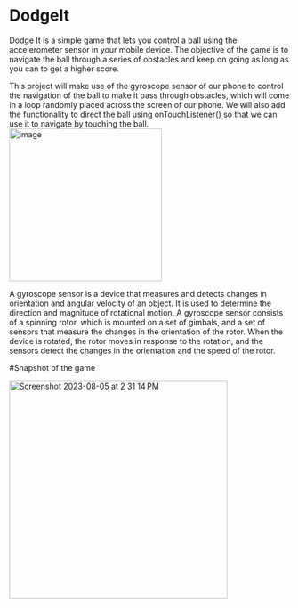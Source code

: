 # DodgeIt
Dodge It is a simple game that lets you control a ball using the accelerometer sensor in your mobile device. The objective of the game is to navigate the ball through a series of obstacles and keep on going as long as you can to get a higher score.

This project will make use of the gyroscope sensor of our phone to control the navigation of the ball to make it pass through obstacles, which will come in a loop randomly placed across the screen of our phone. We will also add the functionality to direct the ball using onTouchListener() so that we can use it to navigate by touching the ball.
<img width="274" alt="image" src="https://github.com/RishabhSrivastava-17/DodgeIt/assets/72572136/59257497-16ea-4bb3-ade5-0062feba38c0">

A gyroscope sensor is a device that measures and detects changes in orientation and angular velocity of an object. It is used to determine the direction and magnitude of rotational motion.
A gyroscope sensor consists of a spinning rotor, which is mounted on a set of gimbals, and a set of sensors that measure the changes in the orientation of the rotor. When the device is rotated, the rotor moves in response to the rotation, and the sensors detect the changes in the orientation and the speed of the rotor.

#Snapshot of the game

<img width="392" alt="Screenshot 2023-08-05 at 2 31 14 PM" src="https://github.com/RishabhSrivastava-17/DodgeIt/assets/72572136/a239abf9-0b20-4beb-af54-9ac305ea6223">
